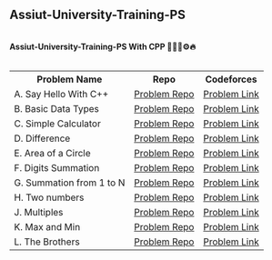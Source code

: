 ## Assiut-University-Training-PS

<br>
<strong>Assiut-University-Training-PS With CPP 👨🏻‍💻⚙🔥</strong> <br>
<br>
<table align="left">
  <tr>
    <th>Problem Name</th>
    <th>Repo</th>
    <th>Codeforces</th>
  </tr>
  <tr>
    <td>A. Say Hello With C++</td>
    <td><a href="https://github.com/Ahmed-DotNetDev/Assiut-University-Training-PS/tree/master/Sheet_1/A.%20Say%20Hello%20With%20C%2B%2B">Problem Repo</a></td>
    <td><a href="https://codeforces.com/group/MWSDmqGsZm/contest/219158/problem/A">Problem Link</a></td>
  </tr>
  <tr>
    <td>B. Basic Data Types</td>
    <td><a href="https://github.com/Ahmed-DotNetDev/Assiut-University-Training-PS/tree/master/Sheet_1/B.%20Basic%20Data%20Types">Problem Repo</a></td>
    <td><a href="https://codeforces.com/group/MWSDmqGsZm/contest/219158/problem/B">Problem Link</a></td>
  </tr>
  <tr>
    <td>C. Simple Calculator</td>
    <td><a href="https://github.com/Ahmed-DotNetDev/Assiut-University-Training-PS/tree/master/Sheet_1/C.%20Simple%20Calculator">Problem Repo</a></td>
    <td><a href="https://codeforces.com/group/MWSDmqGsZm/contest/219158/problem/C">Problem Link</a></td>
  </tr>
  <tr>
    <td>D. Difference</td>
    <td><a href="https://github.com/Ahmed-DotNetDev/Assiut-University-Training-PS/tree/master/Sheet_1/D.%20Difference">Problem Repo</a></td>
    <td><a href="https://codeforces.com/group/MWSDmqGsZm/contest/219158/problem/D">Problem Link</a></td>
  </tr>
  <tr>
    <td>E. Area of a Circle</td>
    <td><a href="https://github.com/Ahmed-DotNetDev/Assiut-University-Training-PS/tree/master/Sheet_1/E.%20Area%20of%20a%20Circle">Problem Repo</a></td>
    <td><a href="https://codeforces.com/group/MWSDmqGsZm/contest/219158/problem/E">Problem Link</a></td>
  </tr>
   <tr>
    <td>F. Digits Summation</td>
    <td><a href="https://github.com/Ahmed-DotNetDev/Assiut-University-Training-PS/tree/master/Sheet_1/F.%20Digits%20Summation">Problem Repo</a></td>
    <td><a href="https://codeforces.com/group/MWSDmqGsZm/contest/219158/problem/F">Problem Link</a></td>
  </tr>
   <tr>
    <td>G. Summation from 1 to N</td>
    <td><a href="https://github.com/Ahmed-DotNetDev/Assiut-University-Training-PS/tree/master/Sheet_1/G.%20Summation%20from%201%20to%20N">Problem Repo</a></td>
    <td><a href="https://codeforces.com/group/MWSDmqGsZm/contest/219158/problem/G">Problem Link</a></td>
  </tr>
   <tr>
    <td>H. Two numbers</td>
    <td><a href="https://github.com/Ahmed-DotNetDev/Assiut-University-Training-PS/tree/master/Sheet_1/H.%20Two%20numbers">Problem Repo</a></td>
    <td><a href="https://codeforces.com/group/MWSDmqGsZm/contest/219158/problem/H">Problem Link</a></td>
  </tr>
  <tr>
    <td>J. Multiples</td>
    <td><a href="https://github.com/Ahmed-DotNetDev/Assiut-University-Training-PS/tree/master/Sheet_1/J.%20Multiples">Problem Repo</a></td>
    <td><a href="https://codeforces.com/group/MWSDmqGsZm/contest/219158/problem/I">Problem Link</a></td>
  </tr>
   <tr>
    <td>K. Max and Min</td>
    <td><a href="https://github.com/Ahmed-DotNetDev/Assiut-University-Training-PS/tree/master/Sheet_1/K.%20Max%20and%20Min">Problem Repo</a></td>
    <td><a href="https://codeforces.com/group/MWSDmqGsZm/contest/219158/problem/K">Problem Link</a></td>
  </tr>
   <tr>
    <td>L. The Brothers</td>
    <td><a href="https://github.com/Ahmed-DotNetDev/Assiut-University-Training-PS/tree/master/Sheet_1/L.%20The%20Brothers">Problem Repo</a></td>
    <td><a href="https://codeforces.com/group/MWSDmqGsZm/contest/219158/problem/L">Problem Link</a></td>
  </tr>
</table>
